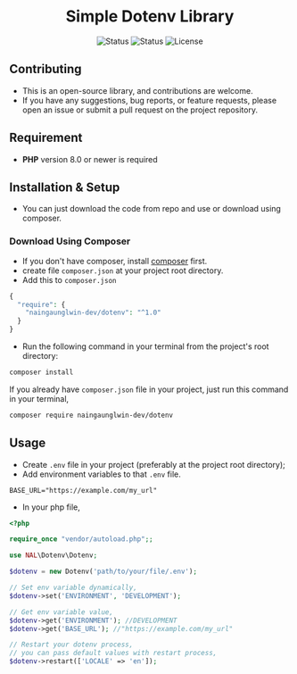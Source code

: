 <div align="center">

# Simple Dotenv Library
![Status](https://img.shields.io/badge/test-pass-green)
![Status](https://img.shields.io/badge/coverage-100%25-green)
![License](https://img.shields.io/badge/license-MIT-blue.svg)

</div>

## Contributing
- This is an open-source library, and contributions are welcome.
- If you have any suggestions, bug reports, or feature requests, please open an issue or submit a pull request on the project repository.

## Requirement
- **PHP** version 8.0 or newer is required

## Installation & Setup
- You can just download the code from repo and use or download using composer.

### Download Using Composer
- If you don't have composer, install [composer](https://getcomposer.org/download/) first.
- create file `composer.json` at your project root directory.
- Add this to `composer.json`
```php
{
  "require": {
    "naingaunglwin-dev/dotenv": "^1.0"
  }
}
```
- Run the following command in your terminal from the project's root directory:
```bash
composer install
```

If you already have `composer.json` file in your project, just run this command in your terminal,
```bash
composer require naingaunglwin-dev/dotenv
```

## Usage
- Create `.env` file in your project (preferably at the project root directory);
- Add environment variables to that `.env` file.
```dotenv
BASE_URL="https://example.com/my_url"
```

- In your php file,
```php
<?php

require_once "vendor/autoload.php";;

use NAL\Dotenv\Dotenv;

$dotenv = new Dotenv('path/to/your/file/.env');

// Set env variable dynamically,
$dotenv->set('ENVIRONMENT', 'DEVELOPMENT');

// Get env variable value,
$dotenv->get('ENVIRONMENT'); //DEVELOPMENT
$dotenv->get('BASE_URL'); //"https://example.com/my_url"

// Restart your dotenv process,
// you can pass default values with restart process,
$dotenv->restart(['LOCALE' => 'en']);
```
